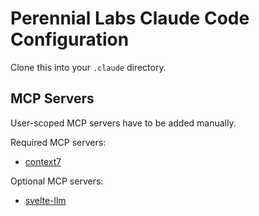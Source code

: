 # Perennial Labs Claude Code Configuration

Clone this into your `.claude` directory.

## MCP Servers

User-scoped MCP servers have to be added manually.

Required MCP servers:

- [context7](https://context7.com/)

Optional MCP servers:

- [svelte-llm](https://svelte-llm.stanislav.garden/)

